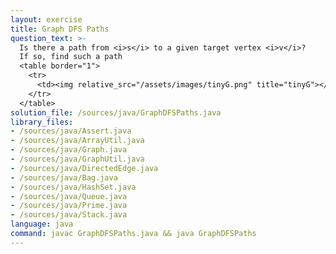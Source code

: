 ```yaml
---
layout: exercise
title: Graph DFS Paths
question_text: >-
  Is there a path from <i>s</i> to a given target vertex <i>v</i>?
  If so, find such a path
  <table border="1">
    <tr>
      <td><img relative_src="/assets/images/tinyG.png" title="tinyG"></td>
    </tr>
  </table>
solution_file: /sources/java/GraphDFSPaths.java
library_files:
- /sources/java/Assert.java
- /sources/java/ArrayUtil.java
- /sources/java/Graph.java
- /sources/java/GraphUtil.java
- /sources/java/DirectedEdge.java
- /sources/java/Bag.java
- /sources/java/HashSet.java
- /sources/java/Queue.java
- /sources/java/Prime.java
- /sources/java/Stack.java
language: java
command: javac GraphDFSPaths.java && java GraphDFSPaths
---
```

